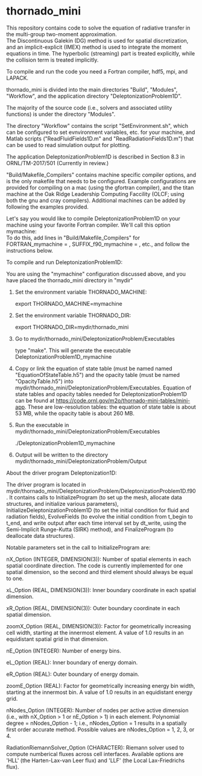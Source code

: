 # thornado_mini

This repository contains code to solve the equation of radiative transfer in the multi-group two-moment approximation.  
The Discontinuous Galekin (DG) method is used for spatial discretization, and an implicit-explicit (IMEX) method is used to integrate the moment equations in time.  The hyperbolic (streaming) part is treated explicitly, while the collision term is treated implicitly.

To compile and run the code you need a Fortran compiler, hdf5, mpi, and LAPACK.  

thornado_mini is divided into the main directories "Build", "Modules", "Workflow", and the application directory "DeleptonizationProblem1D".

The majority of the source code (i.e., solvers and associated utility functions) is under the directory "Modules". 

The directory "Workflow" contains the script "SetEnvironment.sh", which can be configured to set evnvironment variables, etc. for your machine, and Matlab scripts ("ReadFluidFields1D.m" and "ReadRadiationFields1D.m") that can be used to read simulation output for plotting.  
 
The application DeleptonizationProblem1D is described in Section 8.3 in ORNL/TM-2017/501 (Currently in review.)

"Build/Makefile_Compilers" contains machine specific compiler options, and is the only makefile that needs to be configured.  Example configurations are provided for compiling on a mac (using the gfortran compiler), and the titan machine at the Oak Ridge Leadership Computing Faccility (OLCF; using both the gnu and cray compilers).  Additional machines can be added by following the examples provided.  

Let's say you would like to compile DeleptonizationProblem1D on your machine using your favorite Fortran compiler.   We'll call this option mymachine:  
To do this, add lines in "Build/Makefile_Compilers" for FORTRAN_mymachine = , SUFFIX_f90_mymachine = , etc., and follow the instructions below.

To compile and run DeleptonizationProblem1D:

You are using the "mymachine" configuration discussed above, and you have placed the thornado_mini directory in "mydir"

1. Set the environment variable THORNADO_MACHINE:  

	export THORNADO_MACHINE=mymachine

2. Set the environment variable THORNADO_DIR:  

	export THORNADO_DIR=mydir/thornado_mini  

3. Go to mydir/thornado_mini/DeleptonizationProblem/Executables

	type "make".  This will generate the executable DeleptonizationProblem1D_mymachine

4. Copy or link the equation of state table (must be named named "EquationOfStateTable.h5") and the opacity table (must be named "OpacityTable.h5") into mydir/thornado_mini/DeleptonizationProblem/Executables.
   Equation of state tables and opacity tables needed for DeleptonizationProblem1D can be found at https://code.ornl.gov/m2o/thornado-mini-tables/mini-app.  These are low-resolution tables: the equation of state table is about 53 MB, while the opacity table is about 260 MB.  

5. Run the executable in mydir/thornado_mini/DeleptonizationProblem/Executables

	./DeleptonizationProblem1D_mymachine

6. Output will be written to the directory mydir/thornado_mini/DeleptonizationProblem/Output

About the driver program Deleptonization1D:

The driver program is located in mydir/thornado_mini/DeleptonizationProblem/DeleptonizationProblem1D.f90.
It contains calls to InitializeProgram (to set up the mesh, allocate data structures, and initialize various parameters), InitializeDeleptonizationProblem1D (to set the initial condition for fluid and radiation fields), EvolveFields (to evolve the initial condition from t_begin to t_end, and write output after each time interval set by dt_write, using the Semi-Implicit Runge-Kutta (SIRK) method), and FinalizeProgram (to deallocate data structures).  

Notable parameters set in the call to InitializeProgram are:

nX_Option (INTEGER, DIMENSION(3)): Number of spatial elements in each spatial coordinate direction.  The code is currently implemented for one spatial dimension, so the second and third element should always be equal to one.  

xL_Option (REAL, DIMENSION(3)): Inner boundary coordinate in each spatial dimension.  

xR_Option (REAL, DIMENSION(3)): Outer boundary coordinate in each spatial dimension.  

zoomX_Option (REAL, DIMENSION(3)): Factor for geometrically increasing cell width, starting at the innermost element. A value of 1.0 results in an equidistant spatial grid in that dimension.  

nE_Option (INTEGER): Number of energy bins.  

eL_Option (REAL): Inner boundary of energy domain.  

eR_Option (REAL): Outer boundary of energy domain.  

zoomE_Option (REAL): Factor for geometrically increasing energy bin width, starting at the innermost bin. A value of 1.0 results in an equidistant energy grid.  

nNodes_Option (INTEGER): Number of nodes per active active dimension (i.e., with nX_Option > 1 or nE_Option > 1) in each element.  Polynomial degree = nNodes_Option - 1; i.e., nNodes_Option = 1 results in a spatially first order accurate method.  Possible values are nNodes_Option = 1, 2, 3, or 4.  

RadiationRiemannSolver_Option (CHARACTER): Riemann solver used to compute numberical fluxes across cell interfaces.  Available options are 'HLL' (the Harten-Lax-van Leer flux) and 'LLF' (the Local Lax-Friedrichs flux).  
